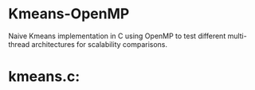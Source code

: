 # Kmeans-OpenMP
Naive Kmeans implementation in C using OpenMP to test different multi-thread architectures for scalability comparisons.

# kmeans.c:
